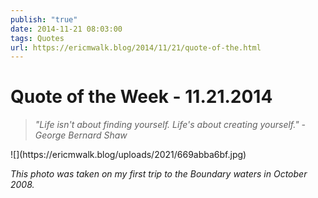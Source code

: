 ```yaml
---
publish: "true"
date: 2014-11-21 08:03:00
tags: Quotes
url: https://ericmwalk.blog/2014/11/21/quote-of-the.html
---
```


# Quote of the Week - 11.21.2014

<blockquote><em>"Life isn't about finding yourself. Life's about creating yourself." - George Bernard Shaw</em></blockquote>
![](https://ericmwalk.blog/uploads/2021/669abba6bf.jpg)

<em>This photo was taken on my first trip to the Boundary waters in October 2008.</em>


